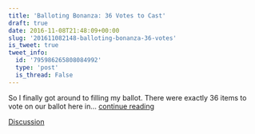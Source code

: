 ```yaml
---
title: 'Balloting Bonanza: 36 Votes to Cast'
draft: true
date: 2016-11-08T21:48:09+00:00
slug: '201611082148-balloting-bonanza-36-votes'
is_tweet: true
tweet_info:
  id: '795986265808084992'
  type: 'post'
  is_thread: False
---
```




So I finally got around to filling my ballot. There were exactly 36 items to vote on our ballot here in... [continue reading](urls[0])

[Discussion](https://x.com/sytelus/status/795986265808084992)
